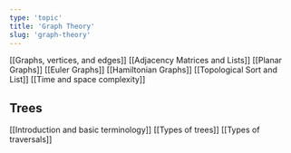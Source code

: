 ```yaml
---
type: 'topic'
title: 'Graph Theory'
slug: 'graph-theory'
---
```


[[Graphs, vertices, and edges]]
[[Adjacency Matrices and Lists]]
[[Planar Graphs]]
[[Euler Graphs]]
[[Hamiltonian Graphs]]
[[Topological Sort and List]]
[[Time and space complexity]]

## Trees
[[Introduction and basic terminology]]
[[Types of trees]]
[[Types of traversals]]